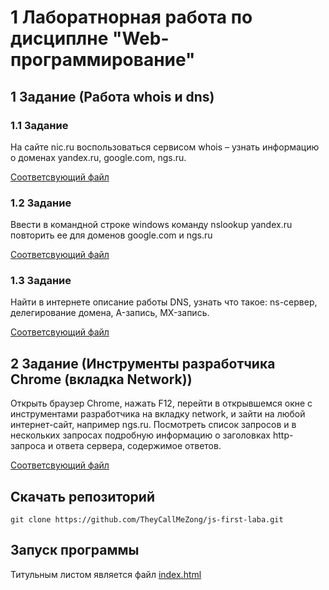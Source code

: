 <h1>1 Лаборатнорная работа по дисциплне "Web-программирование"</h1>

<h2>1 Задание (Работа whois и dns)</h2>
<h3>1.1 Задание</h3>
<p>На сайте nic.ru воспользоваться сервисом whois – узнать информацию о доменах yandex.ru, google.com, ngs.ru.</p>
<a href="https://github.com/TheyCallMeZong/js-first-laba/blob/main/tasks/1.1Task.html">Соответсвующий файл</a>
<h3>1.2 Задание</h3>
<p>Ввести в командной строке windows команду nslookup yandex.ru повторить ее для доменов google.com и ngs.ru</p>
<a href="https://github.com/TheyCallMeZong/js-first-laba/blob/main/tasks/1.2Task.html">Соответсвующий файл</a>
<h3>1.3 Задание</h3>
<p>Найти в интернете описание работы DNS, узнать что такое: ns-сервер, делегирование домена, A-запись, MX-запись.</p>
<a href="https://github.com/TheyCallMeZong/js-first-laba/blob/main/tasks/1.3Task.html">Соответсвующий файл</a>
<h2>2 Задание (Инструменты разработчика Chrome (вкладка Network))</h2>
<p>Открыть браузер Chrome, нажать F12, перейти в открывшемся окне с инструментами разработчика на вкладку network, и зайти на любой интернет-сайт, например ngs.ru. Посмотреть список запросов и в нескольких запросах подробную информацию о заголовках http-запроса и ответа сервера, содержимое ответов.</p>
<a href="https://github.com/TheyCallMeZong/js-first-laba/blob/main/tasks/2Task.html">Соответсвующий файл</a>
<h2>Скачать репозиторий</h2>
<pre>
<code>git clone https://github.com/TheyCallMeZong/js-first-laba.git</code>
</pre>

<h2>Запуск программы</h2>
Титульным листом является файл <a href="https://github.com/TheyCallMeZong/js-first-laba/blob/main/index.html">index.html</a>
